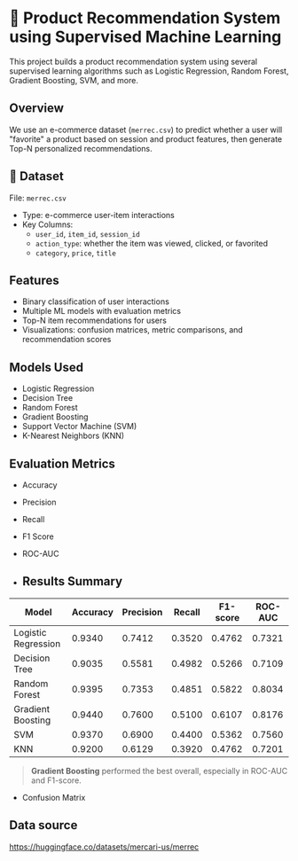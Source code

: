 # 🛒 Product Recommendation System using Supervised Machine Learning

This project builds a product recommendation system using several supervised learning algorithms such as Logistic Regression, Random Forest, Gradient Boosting, SVM, and more.

##  Overview

We use an e-commerce dataset (`merrec.csv`) to predict whether a user will "favorite" a product based on session and product features, then generate Top-N personalized recommendations.

## 📌 Dataset
 File: `merrec.csv`
- Type:  e-commerce user-item interactions
- Key Columns:
  - `user_id`, `item_id`, `session_id`
  - `action_type`: whether the item was viewed, clicked, or favorited
  - `category`, `price`, `title`

##  Features

- Binary classification of user interactions
- Multiple ML models with evaluation metrics
- Top-N item recommendations for users
- Visualizations: confusion matrices, metric comparisons, and recommendation scores

##  Models Used

- Logistic Regression
- Decision Tree
- Random Forest
- Gradient Boosting
- Support Vector Machine (SVM)
- K-Nearest Neighbors (KNN)

##  Evaluation Metrics

- Accuracy
- Precision
- Recall
- F1 Score
- ROC-AUC

- ##  Results Summary

| Model               | Accuracy | Precision | Recall | F1-score | ROC-AUC |
|--------------------|----------|-----------|--------|----------|---------|
| Logistic Regression| 0.9340   | 0.7412    | 0.3520 | 0.4762   | 0.7321  |
| Decision Tree      | 0.9035   | 0.5581    | 0.4982 | 0.5266   | 0.7109  |
| Random Forest      | 0.9395   | 0.7353    | 0.4851 | 0.5822   | 0.8034  |
| Gradient Boosting  | 0.9440   | 0.7600    | 0.5100 | 0.6107   | 0.8176  |
| SVM                | 0.9370   | 0.6900    | 0.4400 | 0.5362   | 0.7560  |
| KNN                | 0.9200   | 0.6129    | 0.3920 | 0.4762   | 0.7201  |

>  **Gradient Boosting** performed the best overall, especially in ROC-AUC and F1-score.

- Confusion Matrix

## Data source
https://huggingface.co/datasets/mercari-us/merrec


